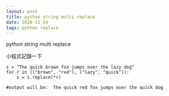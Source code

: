```yaml
---
layout: post
title: python string multi replace
date: 2020-11-24
tags: python replace
---
```


python string multi replace

小程式記錄一下

```
s = "The quick brown fox jumps over the lazy dog"
for r in (("brown", "red"), ("lazy", "quick")):
    s = s.replace(*r)

#output will be:  The quick red fox jumps over the quick dog
```
